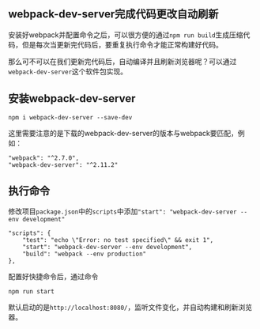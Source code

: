## webpack-dev-server完成代码更改自动刷新

安装好webpack并配置命令之后，可以很方便的通过`npm run build`生成压缩代码，但是每次当更新完代码后，要重复执行命令才能正常构建好代码。

那么可不可以在我们更新完代码后，自动编译并且刷新浏览器呢？可以通过`webpack-dev-server`这个软件包实现。

## 安装webpack-dev-server

```
npm i webpack-dev-server --save-dev
```

这里需要注意的是下载的webpack-dev-server的版本与webpack要匹配，例如：

```
"webpack": "^2.7.0",
"webpack-dev-server": "^2.11.2"
```

## 执行命令

修改项目`package.json`中的`scripts`中添加`"start": "webpack-dev-server --env development"`

```
"scripts": {
    "test": "echo \"Error: no test specified\" && exit 1",
    "start": "webpack-dev-server --env development",
    "build": "webpack --env production"
},
```

配置好快捷命令后，通过命令

```
npm run start
```

默认启动的是`http://localhost:8080/`，监听文件变化，并自动构建和刷新浏览器。
